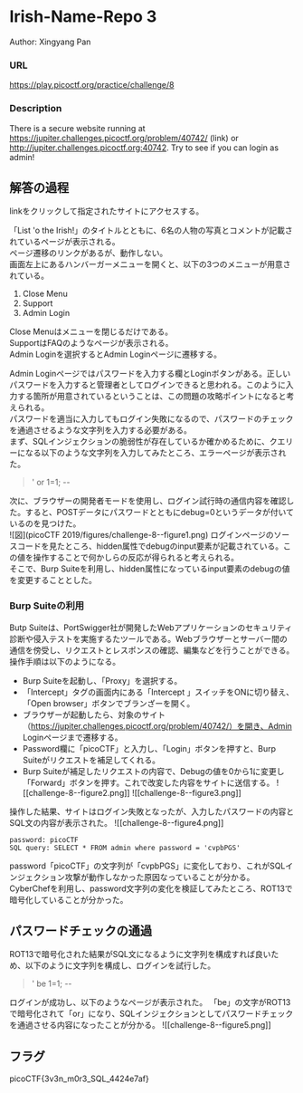 # Irish-Name-Repo 3
Author: Xingyang Pan

### URL
https://play.picoctf.org/practice/challenge/8

### Description
There is a secure website running at https://jupiter.challenges.picoctf.org/problem/40742/ (link) or http://jupiter.challenges.picoctf.org:40742. Try to see if you can login as admin!



## 解答の過程
linkをクリックして指定されたサイトにアクセスする。  

「List 'o the Irish!」のタイトルとともに、6名の人物の写真とコメントが記載されているページが表示される。  
ページ遷移のリンクがあるが、動作しない。  
画面左上にあるハンバーガーメニューを開くと、以下の3つのメニューが用意されている。  
1. Close Menu
1. Support
1. Admin Login

Close Menuはメニューを閉じるだけである。  
SupportはFAQのようなページが表示される。  
Admin Loginを選択するとAdmin Loginページに遷移する。

Admin Loginページではパスワードを入力する欄とLoginボタンがある。正しいパスワードを入力すると管理者としてログインできると思われる。このように入力する箇所が用意されているということは、この問題の攻略ポイントになると考えられる。  
パスワードを適当に入力してもログイン失敗になるので、パスワードのチェックを通過させるような文字列を入力する必要がある。  
まず、SQLインジェクションの脆弱性が存在しているか確かめるために、クエリーになる以下のような文字列を入力してみたところ、エラーページが表示された。

> ' or 1=1; --

次に、ブラウザーの開発者モードを使用し、ログイン試行時の通信内容を確認した。すると、POSTデータにパスワードとともにdebug=0というデータが付いているのを見つけた。  
![図](picoCTF 2019/figures/challenge-8--figure1.png)
ログインページのソースコードを見たところ、hidden属性でdebugのinput要素が記載されている。この値を操作することで何かしらの反応が得られると考えられる。  
そこで、Burp Suiteを利用し、hidden属性になっているinput要素のdebugの値を変更することとした。

### Burp Suiteの利用
Butp Suiteは、PortSwigger社が開発したWebアプリケーションのセキュリティ診断や侵入テストを実施するたツールである。Webブラウザーとサーバー間の通信を傍受し、リクエストとレスポンスの確認、編集などを行うことができる。
操作手順は以下のようになる。
- Burp Suiteを起動し、「Proxy」を選択する。
- 「Intercept」タグの画面内にある「Intercept 」スイッチをONに切り替え、「Open browser」ボタンでブランざーを開く。
- ブラウザーが起動したら、対象のサイト（https://jupiter.challenges.picoctf.org/problem/40742/）を開き、Admin Loginページまで遷移する。
- Password欄に「picoCTF」と入力し、「Login」ボタンを押すと、Burp Suiteがリクエストを補足してくれる。
- Burp Suiteが補足したリクエストの内容で、Debugの値を0から1に変更し「Forward」ボタンを押す。これで改変した内容をサイトに送信する。
![[challenge-8--figure2.png]]
![[challenge-8--figure3.png]]

操作した結果、サイトはログイン失敗となったが、入力したパスワードの内容とSQL文の内容が表示された。
![[challenge-8--figure4.png]]
```
password: picoCTF
SQL query: SELECT * FROM admin where password = 'cvpbPGS'
```
password「picoCTF」の文字列が「cvpbPGS」に変化しており、これがSQLインジェクション攻撃が動作しなかった原因なっていることが分かる。
CyberChefを利用し、password文字列の変化を検証してみたところ、ROT13で暗号化していることが分かった。

## パスワードチェックの通過
ROT13で暗号化された結果がSQL文になるように文字列を構成すれば良いため、以下のように文字列を構成し、ログインを試行した。

> ' be 1=1; --

ログインが成功し、以下のようなページが表示された。
「be」の文字がROT13で暗号化されて「or」になり、SQLインジェクションとしてパスワードチェックを通過させる内容になったことが分かる。
![[challenge-8--figure5.png]]




## フラグ
picoCTF{3v3n_m0r3_SQL_4424e7af}
